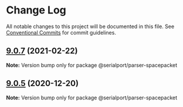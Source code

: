 # Change Log

All notable changes to this project will be documented in this file.
See [Conventional Commits](https://conventionalcommits.org) for commit guidelines.

## [9.0.7](https://github.com/serialport/node-serialport/compare/v9.0.6...v9.0.7) (2021-02-22)

**Note:** Version bump only for package @serialport/parser-spacepacket





## [9.0.5](https://github.com/serialport/node-serialport/compare/v9.0.4...v9.0.5) (2020-12-20)

**Note:** Version bump only for package @serialport/parser-spacepacket
